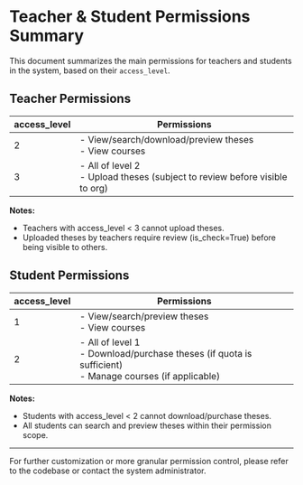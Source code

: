 # Teacher & Student Permissions Summary

This document summarizes the main permissions for teachers and students in the system, based on their `access_level`.

## Teacher Permissions

| access_level | Permissions                                                                 |
|--------------|-------------------------------------------------------------------------------|
| 2            | - View/search/download/preview theses<br>- View courses                      |
| 3            | - All of level 2<br>- Upload theses (subject to review before visible to org) |

**Notes:**
- Teachers with access_level < 3 cannot upload theses.
- Uploaded theses by teachers require review (is_check=True) before being visible to others.

## Student Permissions

| access_level | Permissions                                                                 |
|--------------|-------------------------------------------------------------------------------|
| 1            | - View/search/preview theses<br>- View courses                               |
| 2            | - All of level 1<br>- Download/purchase theses (if quota is sufficient)<br>- Manage courses (if applicable) |

**Notes:**
- Students with access_level < 2 cannot download/purchase theses.
- All students can search and preview theses within their permission scope.

---

For further customization or more granular permission control, please refer to the codebase or contact the system administrator.
